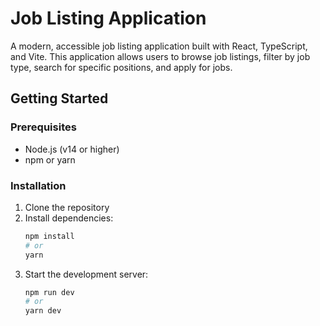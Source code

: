 # Job Listing Application

A modern, accessible job listing application built with React, TypeScript, and Vite. This application allows users to browse job listings, filter by job type, search for specific positions, and apply for jobs.

## Getting Started

### Prerequisites

- Node.js (v14 or higher)
- npm or yarn

### Installation

1. Clone the repository
2. Install dependencies:
   ```bash
   npm install
   # or
   yarn
   ```
3. Start the development server:
   ```bash
   npm run dev
   # or
   yarn dev
   ```